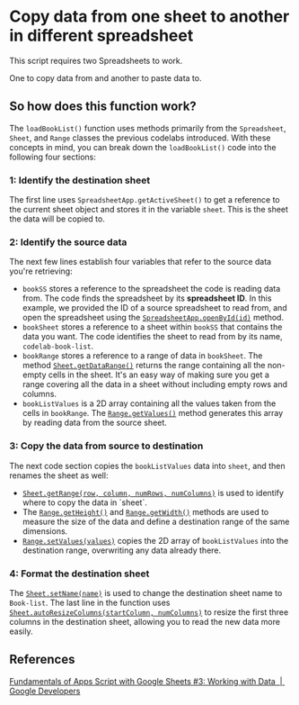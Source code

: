 # Copy data from one sheet to another in different spreadsheet

This script requires two Spreadsheets to work.

One to copy data from and another to paste data to.

## So how does this function work? 

The `loadBookList()` function uses methods primarily from the `Spreadsheet`, `Sheet`, and `Range` classes the previous codelabs introduced. With these concepts in mind, you can break down the `loadBookList()` code into the following four sections:

### **1: Identify the destination sheet**

The first line uses `SpreadsheetApp.getActiveSheet()` to get a reference to the current sheet object and stores it in the variable `sheet`. This is the sheet the data will be copied to.

### **2: Identify the source data**

The next few lines establish four variables that refer to the source data you're retrieving:

*   `bookSS` stores a reference to the spreadsheet the code is reading data from. The code finds the spreadsheet by its **spreadsheet ID**. In this example, we provided the ID of a source spreadsheet to read from, and open the spreadsheet using the [`SpreadsheetApp.openById(id)`](https://developers.google.com/apps-script/reference/spreadsheet/spreadsheet-app#openById(id)) method.
*   `bookSheet` stores a reference to a sheet within `bookSS` that contains the data you want. The code identifies the sheet to read from by its name, `codelab-book-list`.
*   `bookRange` stores a reference to a range of data in `bookSheet`. The method [`Sheet.getDataRange()`](https://developers.google.com/apps-script/reference/spreadsheet/sheet#getDataRange()) returns the range containing all the non-empty cells in the sheet. It's an easy way of making sure you get a range covering all the data in a sheet without including empty rows and columns.
*   `bookListValues` is a 2D array containing all the values taken from the cells in `bookRange`. The [`Range.getValues()`](https://developers.google.com/apps-script/reference/spreadsheet/range#getValues()) method generates this array by reading data from the source sheet.

### **3: Copy the data from source to destination**

The next code section copies the `bookListValues` data into `sheet`, and then renames the sheet as well:

*   [`Sheet.getRange(row, column, numRows, numColumns)`](https://developers.google.com/apps-script/reference/spreadsheet/sheet#getRange(Integer,Integer,Integer,Integer)) is used to identify where to copy the data in `sheet`.
*   The [`Range.getHeight()`](https://developers.google.com/apps-script/reference/spreadsheet/range#getheight) and [`Range.getWidth()`](https://developers.google.com/apps-script/reference/spreadsheet/range#getwidth) methods are used to measure the size of the data and define a destination range of the same dimensions.
*   [`Range.setValues(values)`](https://developers.google.com/apps-script/reference/spreadsheet/range#setValues(Object)) copies the 2D array of `bookListValues` into the destination range, overwriting any data already there.

### **4: Format the destination sheet**

The [`Sheet.setName(name)`](https://developers.google.com/apps-script/reference/spreadsheet/sheet#setName(String)) is used to change the destination sheet name to `Book-list`. The last line in the function uses [`Sheet.autoResizeColumns(startColumn, numColumns)`](https://developers.google.com/apps-script/reference/spreadsheet/sheet#autoresizecolumnsstartcolumn,-numcolumns) to resize the first three columns in the destination sheet, allowing you to read the new data more easily.

## References

[Fundamentals of Apps Script with Google Sheets #3: Working with Data  |  Google Developers](https://developers.google.com/codelabs/apps-script-fundamentals-3#4)